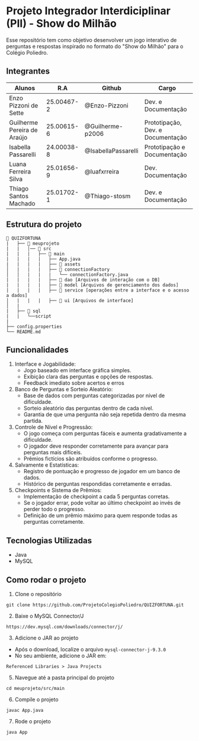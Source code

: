 # Projeto Integrador Interdiciplinar (PII) - Show do Milhão

Esse repositório tem como objetivo desenvolver um jogo interativo de perguntas e 
respostas inspirado no formato do "Show do Milhão" para o Colégio Poliedro.

## Integrantes
|Alunos                               | R.A          | Github              |Cargo                              |
|-------------------------------------|--------------|---------------------|-----------------------------------|
| Enzo Pizzoni de Sette               | 25.00467-2   | @Enzo-Pizzoni       | Dev. e Documentação               |
| Guilherme Pereira de Araújo         | 25.00615-6   | @Guilherme-p2006    | Prototipação, Dev. e Documentação |
| Isabella Passarelli                 | 24.00038-8   | @IsabellaPassarelli | Prototipação e Documentação       |
| Luana Ferreira Silva                | 25.01656-9   | @luafxrreira        | Dev. Documentação                 |
| Thiago Santos Machado               | 25.01702-1   | @Thiago-stosm       | Dev. e Documentação               |

## Estrutura do projeto
```
📁 QUIZFORTUNA
|   ├── 📁 meuprojeto
|   |   │── 📁 src
|   |   |   ├── 📁 main
|   |   |   |   ├── App.java
|   |   |   |   ├── 📁 assets
│   |   |   |   ├── 📁 connectionFactory
│   │   |   |   |   └── connectionFactory.java
|   |   |   |   ├── 📁 dao [Arquivos de interação com o DB]
|   |   |   |   ├── 📁 model [Arquivos de gerenciamento dos dados]
|   |   |   |   ├── 📁 service [operações entre a interface e o acesso a dados]
│   |   |   |   ├── 📁 ui [Arquivos de interface]
│   |
|   ├── 📁 sql
|   |   └──script
|
├── config.properties
└── README.md
```
## Funcionalidades
1. Interface e Jogabilidade:
    - Jogo baseado em interface gráfica simples.
    - Exibição clara das perguntas e opções de respostas.
    - Feedback imediato sobre acertos e erros
2. Banco de Perguntas e Sorteio Aleatório:
    - Base de dados com perguntas categorizadas por nível de dificuldade.
    - Sorteio aleatório das perguntas dentro de cada nível.
    - Garantia de que uma pergunta não seja repetida dentro da mesma partida.
3. Controle de Nível e Progressão:
    - O jogo começa com perguntas fáceis e aumenta gradativamente a dificuldade.
    - O jogador deve responder corretamente para avançar para perguntas mais difíceis.
    - Prêmios fictícios são atribuídos conforme o progresso.
4. Salvamente e Estatísticas:
    - Registro de pontuação e progresso de jogador em um banco de dados.
    - Histórico de perguntas respondidas corretamente e erradas.
5. Checkpoints e Sistema de Prêmios:
    - Implementação de checkpoint a cada 5 perguntas corretas.
    - Se o jogador errar, pode voltar ao último checkpoint ao invés de perder todo o progresso.
    - Definição de um prêmio máximo para quem responde todas as perguntas corretamente.

## Tecnologias Utilizadas
- Java
- MySQL

## Como rodar o projeto
1. Clone o repositório
```
git clone https://github.com/ProjetoColegioPoliedro/QUIZFORTUNA.git
```
2. Baixe o MySQL Connector/J
```
https://dev.mysql.com/downloads/connector/j/
```
3. Adicione o JAR ao projeto 
- Após o download, localize o arquivo ```mysql-connector-j-9.3.0```
- No seu ambiente, adicione o JAR em:
```
Referenced Libraries > Java Projects
```
5. Navegue até a pasta principal do projeto
``` 
cd meuprojeto/src/main
```
6. Compile o projeto
``` 
javac App.java
```
7. Rode o projeto
```
java App
```